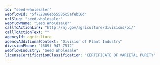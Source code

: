 ```yaml
---
id: "seed-wholesaler"
webflowId: "5f7728e6eb55585c5afeb56d"
urlSlug: "seed-wholesaler"
webflowName: "Seed Wholesaler"
callToActionLink: "http://nj.gov/agriculture/divisions/pi/"
callToActionText: ""
agencyId: agriculture
agencyAdditionalContext: "Division of Plant Industry"
divisionPhone: "(609) 947-7512"
webflowIndustry: "Seed Wholesale"
licenseCertificationClassification: "CERTIFICATE OF VARIETAL PURITY"
---
```

